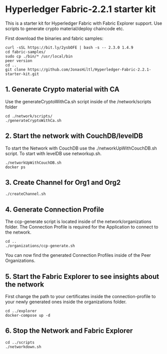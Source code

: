 # Hyperledger Fabric-2.2.1 starter kit
This is a starter kit for Hyperledger Fabric with Fabric Explorer support. Use scripts to generate crypto material/deploy chaincode etc.

First download the binaries and fabric samples:
```
curl -sSL https://bit.ly/2ysbOFE | bash -s -- 2.3.0 1.4.9
cd fabric-samples/
sudo cp ./bin/* /usr/local/bin
peer version
cd ..
git clone https://github.com/JonasHiltl/Hyperledger-Fabric-2.2.1-starter-kit.git
```
## 1. Generate Crypto material with CA
Use the generateCryptoWithCa.sh script inside of the /network/scripts folder
```
cd ./network/scripts/
./generateCryptoWithCa.sh
```
## 2. Start the network with CouchDB/levelDB
To start the Network with CouchDB use the ./networkUpWithCouchDB.sh script. To start with levelDB use networkup.sh.
```
./networkUpWithCouchDB.sh
docker ps
```
## 3. Create Channel for Org1 and Org2
```
./createChannel.sh
```
## 4. Generate Connection Profile
The ccp-generate script is located inside of the network/organizations folder. The Connection Profile is required for the Application to connect to the network.
```
cd ..
./organizations/ccp-generate.sh
```
You can now find the generated Connection Profiles inside of the Peer Organizations.

## 5. Start the Fabric Explorer to see insights about the network
First change the path to your certificates inside the connection-profile to your newly generated ones inside the organizations folder.
```
cd ../explorer
docker-compose up -d
```
## 6. Stop the Network and Fabric Explorer
```
cd ../scripts
./networkdown.sh
```
